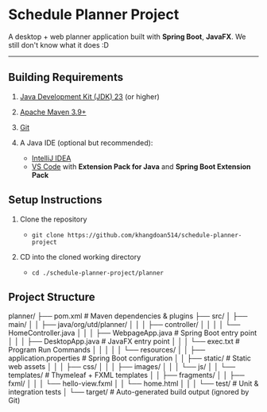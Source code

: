 # **Schedule Planner Project**

A desktop + web planner application built with **Spring Boot**, **JavaFX**. We still don't know what it does :D

---

## **Building Requirements**

1. [Java Development Kit (JDK) 23](https://jdk.java.net/23/) (or higher)

2. [Apache Maven 3.9+](https://maven.apache.org/download.cgi)

3. [Git](https://git-scm.com/downloads)

4. A Java IDE (optional but recommended):  
    -  [IntelliJ IDEA](https://www.jetbrains.com/idea/download/)  
    -  [VS Code](https://code.visualstudio.com/) with **Extension Pack for Java** and **Spring Boot Extension Pack**

## **Setup Instructions**

1. Clone the repository
	-  `git clone https://github.com/khangdoan514/schedule-planner-project`

2. CD into the cloned working directory
	-  `cd ./schedule-planner-project/planner` 

## **Project Structure**

planner/
├── pom.xml                                # Maven dependencies & plugins
├── src/
│   ├── main/
│   │   ├── java/org/utd/planner/
│   │   │   ├── controller/
│   │   │   │   └── HomeController.java
│   │   │   ├── WebpageApp.java            # Spring Boot entry point
│   │   │   ├── DesktopApp.java            # JavaFX entry point
│   │   │   └── exec.txt                   # Program Run Commands
│   │   │
│   │   └── resources/
│   │       ├── application.properties     # Spring Boot configuration
│   │       ├── static/                    # Static web assets
│   │       │   ├── css/
│   │       │   ├── images/
│   │       │   └── js/
│   │       └── templates/                 # Thymeleaf + FXML templates
│   │           ├── fragments/
│   │           ├── fxml/
│   │           │   └── hello-view.fxml
│   │           └── home.html
│   │
│   └── test/                              # Unit & integration tests
│
└── target/                                # Auto-generated build output (ignored by Git)
